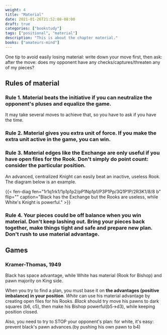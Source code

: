 ```yaml
---
weight: 4
title: "Material"
date: 2021-01-26T21:52:08-08:00
draft: true
categories: ["bookstudy"]
tags: ["positional", "material"]
description: "This is about the chapter material."
books: ["amateurs-mind"]
---
```


One tip to avoid easily losing material: write down your move first, then ask: after the move: 
does my opponent have any checks/captures/threaten any of my pieces?

## Rules of material

### Rule 1. Material beats the initiative if you can neutralize the opponent's pluses and equalize the game.

It may take several moves to achieve that, so you have to ask if you have the time.

### Rule 2. Material gives you extra unit of force. If you make the extra unit active in the game, you can win.

### Rule 3. Material edges like the Exchange are only useful if you have open files for the Rook. Don't simply do point count: consider the particular position.

An advanced, centralized Knight can easily beat an inactive, useless Rook. The diagram below is an example.

{{< fen-diag fen="1r1q1rk1/1p1p1p2/pP1Np1p1/P3P1Pp/3Q1P1P/2R3K1/8/8 b" flip="" caption="Black has the Exchange but the Rooks are useless, while White's Knight is powerful." >}}


### Rule 4. Your pieces could be off balance when you win material. Don't keep lashing out. Bring your pieces back together, make things tight and safe and prepare new plan. Don't rush to use material advantage. 

## Games

### Kramer-Thomas, 1949

Black has space advantage, while White has material (Rook for Bishop) and pawn majority on King side.

When you try to find a plan, you must base it on **the advantages (positive imbalance) in your position**.
 _White_ can use his material advantage by creating open files for his Rooks. _Black_ should try move his pawns to dark squares (b6, c5), then make his Bishop powerful(b5->d3), while keeping position closed.

 Also, you need to try to STOP your opponent's plan: for white, it's easy: prevent black's pawn advances.(by pushing his own pawn to b4)

